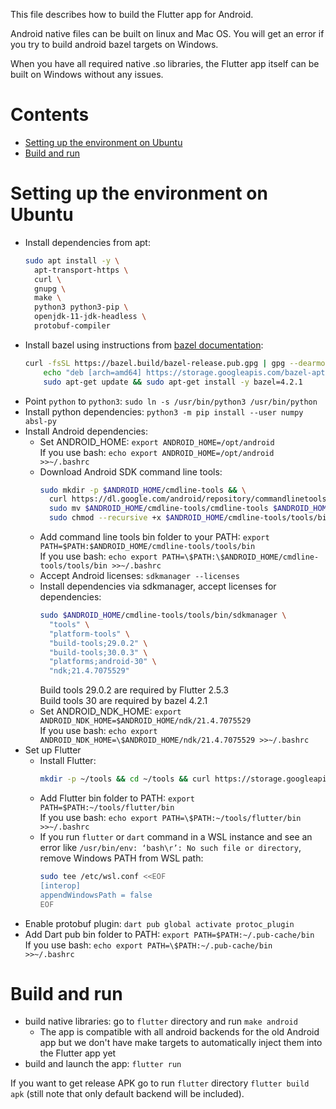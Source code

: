 
This file describes how to build the Flutter app for Android.

Android native files can be built on linux and Mac OS.
You will get an error if you try to build android bazel targets on Windows.

When you have all required native .so libraries, the Flutter app itself can be built on Windows without any issues.

# Contents

* [Setting up the environment on Ubuntu](#setting-up-the-environment-on-ubuntu)
* [Build and run](#build-and-run)

# Setting up the environment on Ubuntu

[comment]: # (Don't remove spaces at the end of lines, they force line breaks)
* Install dependencies from apt:
  ```bash
  sudo apt install -y \
    apt-transport-https \
    curl \
    gnupg \
    make \
    python3 python3-pip \
    openjdk-11-jdk-headless \
    protobuf-compiler
  ```
* Install bazel using instructions from [bazel documentation](https://docs.bazel.build/versions/main/install-ubuntu.html):
  ```bash
  curl -fsSL https://bazel.build/bazel-release.pub.gpg | gpg --dearmor | sudo tee /etc/apt/trusted.gpg.d/bazel.gpg >/dev/null && \
      echo "deb [arch=amd64] https://storage.googleapis.com/bazel-apt stable jdk1.8" | sudo tee /etc/apt/sources.list.d/bazel.list && \
      sudo apt-get update && sudo apt-get install -y bazel=4.2.1
  ```
* Point `python` to `python3`: `sudo ln -s /usr/bin/python3 /usr/bin/python`
* Install python dependencies: `python3 -m pip install --user numpy absl-py`
* Install Android dependencies:
  * Set ANDROID_HOME: `export ANDROID_HOME=/opt/android`  
  If you use bash: `echo export ANDROID_HOME=/opt/android >>~/.bashrc`
  * Download Android SDK command line tools:
    ```bash
    sudo mkdir -p $ANDROID_HOME/cmdline-tools && \
      curl https://dl.google.com/android/repository/commandlinetools-linux-7583922_latest.zip | sudo busybox unzip -q -d $ANDROID_HOME/cmdline-tools - && \
      sudo mv $ANDROID_HOME/cmdline-tools/cmdline-tools $ANDROID_HOME/cmdline-tools/tools && \
      sudo chmod --recursive +x $ANDROID_HOME/cmdline-tools/tools/bin
    ```
  * Add command line tools bin folder to your PATH: `export PATH=$PATH:$ANDROID_HOME/cmdline-tools/tools/bin`  
  If you use bash: `echo export PATH=\$PATH:\$ANDROID_HOME/cmdline-tools/tools/bin >>~/.bashrc`
  * Accept Android licenses: `sdkmanager --licenses`
  * Install dependencies via sdkmanager, accept licenses for dependencies:
    ```bash
    sudo $ANDROID_HOME/cmdline-tools/tools/bin/sdkmanager \
      "tools" \
      "platform-tools" \
      "build-tools;29.0.2" \
      "build-tools;30.0.3" \
      "platforms;android-30" \
      "ndk;21.4.7075529"
    ```
    Build tools 29.0.2 are required by Flutter 2.5.3  
    Build tools 30 are required by bazel 4.2.1
  * Set ANDROID_NDK_HOME: `export ANDROID_NDK_HOME=$ANDROID_HOME/ndk/21.4.7075529`  
  If you use bash: `echo export ANDROID_NDK_HOME=\$ANDROID_HOME/ndk/21.4.7075529 >>~/.bashrc`
* Set up Flutter
  * Install Flutter:
    ```bash
    mkdir -p ~/tools && cd ~/tools && curl https://storage.googleapis.com/flutter_infra_release/releases/stable/linux/flutter_linux_2.5.3-stable.tar.xz | tar Jxf -
    ```
  * Add Flutter bin folder to PATH: `export PATH=$PATH:~/tools/flutter/bin`  
  If you use bash: `echo export PATH=\$PATH:~/tools/flutter/bin >>~/.bashrc`
  * If you run `flutter` or `dart` command in a WSL instance and see an error like `/usr/bin/env: ‘bash\r’: No such file or directory`, remove Windows PATH from WSL path:
    ```bash
    sudo tee /etc/wsl.conf <<EOF
    [interop]
    appendWindowsPath = false
    EOF
    ```
* Enable protobuf plugin: `dart pub global activate protoc_plugin`
* Add Dart pub bin folder to PATH: `export PATH=$PATH:~/.pub-cache/bin`  
If you use bash: `echo export PATH=\$PATH:~/.pub-cache/bin >>~/.bashrc`

# Build and run

* build native libraries: go to `flutter` directory and run `make android`
  * The app is compatible with all android backends for the old Android app
  but we don't have make targets to automatically inject them into the Flutter app yet
* build and launch the app: `flutter run`

If you want to get release APK go to run `flutter` directory `flutter build apk` (still note that only default backend will be included).
